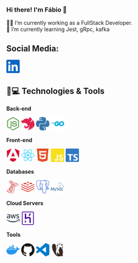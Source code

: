 ### Hi there! I'm Fábio 👋

👨‍💻 I’m currently working as a FullStack Developer.<br/>
🌱 I’m currently learning Jest, gRpc, kafka

## Social Media:

<a href="https://www.linkedin.com/in/fabiomeirelles3/" title="Linkedin"><img src="icons/linkedin-color.svg" width="35" height="35" /></a>

## 🚀💻 Technologies & Tools

**Back-end**

<a href="https://nodejs.org/" title="NodeJs"><img src="icons/nodedotjs-color.svg" width="35" height="35" /></a>
<a href="https://nestjs.com/" title="NestJs"><img src="icons/nestjs-color.svg" width="35" height="35" /></a>
<a href="https://www.python.org/" title="Python"><img src="icons/python-color.svg" width="35" height="35" /></a>
<a href="https://golang.org/" title="Golang"><img src="icons/go-color.svg" width="35" height="35" /></a>

**Front-end**

<a href="https://angular.io/" title="Angular"><img src="icons/angular-color.svg" width="35" height="35" /></a>
<a href="https://reactjs.org/" title="React"><img src="icons/react-color.svg" width="35" height="35" /></a>
<a href="https://en.wikipedia.org/wiki/HTML" title="HTML"><img src="icons/html5-color.svg" width="35" height="35" /></a>
<a href="https://en.wikipedia.org/wiki/JavaScript" title="JavaScript"><img src="icons/javascript-color.svg" width="35" height="35" /></a>
<a href="https://www.typescriptlang.org/" title="TypeScript"><img src="icons/typescript-color.svg" width="35" height="35" /></a>

**Databases**

<a href="https://www.microsoft.com/en-us/sql-server/sql-server-2022" title="SqlServer"><img src="icons/microsoftsqlserver-color.svg" width="35" height="35" /></a>
<a href="https://redis.io/" title="Redis"><img src="icons/redis-color.svg" width="35" height="35" /></a>
<a href="https://www.postgresql.org/" title="PostgreSql"><img src="icons/postgresql-color.svg" width="35" height="35" /></a>
<a href="https://www.mysql.com/" title="MySql"><img src="icons/mysql-color.svg" width="35" height="35" /></a>

**Cloud Servers**

<a href="https://aws.amazon.com/" title="AWS"><img src="icons/amazonaws-color.svg" width="35" height="35" /></a>
<a href="https://www.heroku.com/" title="Heroku"><img src="icons/heroku-color.svg" width="35" height="35" /></a>

**Tools**

<a href="https://www.docker.com/" title="Docker"><img src="icons/docker-color.svg" width="35" height="35" /></a>
<a href="https://github.com/" title="GitHub"><img src="icons/github-color.svg" width="35" height="35" /></a>
<a href="https://code.visualstudio.com/" title="Visual Studio Code"><img src="icons/visualstudiocode-color.svg" width="35" height="35" /></a>
<a href="https://dbeaver.io/" title="Dbeaver"><img src="icons/dbeaver-color.svg" width="35" height="35" /></a>

